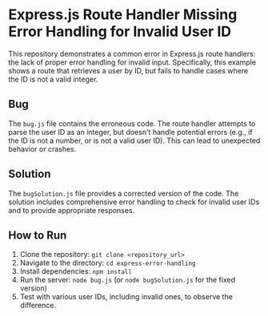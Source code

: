 # Express.js Route Handler Missing Error Handling for Invalid User ID

This repository demonstrates a common error in Express.js route handlers: the lack of proper error handling for invalid input.  Specifically, this example shows a route that retrieves a user by ID, but fails to handle cases where the ID is not a valid integer.

## Bug

The `bug.js` file contains the erroneous code.  The route handler attempts to parse the user ID as an integer, but doesn't handle potential errors (e.g., if the ID is not a number, or is not a valid user ID).  This can lead to unexpected behavior or crashes. 

## Solution

The `bugSolution.js` file provides a corrected version of the code. The solution includes comprehensive error handling to check for invalid user IDs and to provide appropriate responses.

## How to Run

1. Clone the repository: `git clone <repository_url>`
2. Navigate to the directory: `cd express-error-handling`
3. Install dependencies: `npm install`
4. Run the server: `node bug.js` (or `node bugSolution.js` for the fixed version)
5. Test with various user IDs, including invalid ones, to observe the difference.